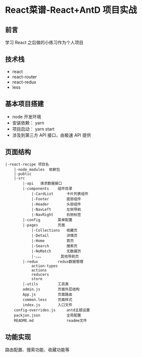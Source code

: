 # React菜谱-React+AntD 项目实战

## 前言

学习 React 之后做的小练习作为个人项目


## 技术栈

- react
- react-router
- react-redux
- less

## 基本项目搭建

- node 开发环境
- 安装依赖： yarn
- 项目启动： yarn start
- 涉及到第三方 API 接口，由极速 API 提供
## 页面结构

```
|-react-recipe 项目名
    |-node_modules  依赖包
    |-public
    |-src
        |-api   请求数据接口
        |-components    组件目录
            |-CardList      卡片列表组件
            |-Footer        底部组件
            |-Header        头部组件
            |-NavLeft       左侧导航
            |-NavRight      右侧标签
        |-config        菜单配置
        |-pages         页面
            |-Collections   收藏页
            |-Detail        详情页
            |-Home          首页
            |-Search        搜索页
            |-NoMatch       无数据页
            |-。。。        其他导航页
        |-redux         redux数据管理
            action-types
            actions
            reducers
            store
        |-utils         工具类
        admin.js        页面外层结构
        App.js          页面路由
        common.less     页面样式
        index.js        入口文件
    config-overrides.js     antd主题设置
    packjon.json            全局配置
    README.md               readme文件
```

## 功能实现
路由配置、搜索功能、收藏功能等
